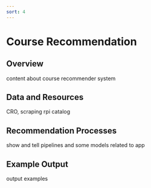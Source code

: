 ```yaml
---
sort: 4
---
```


# Course Recommendation

## Overview

content about course recommender system

## Data and Resources

CRO, scraping rpi catalog

## Recommendation Processes

show and tell pipelines and some models related to app

## Example Output

output examples

